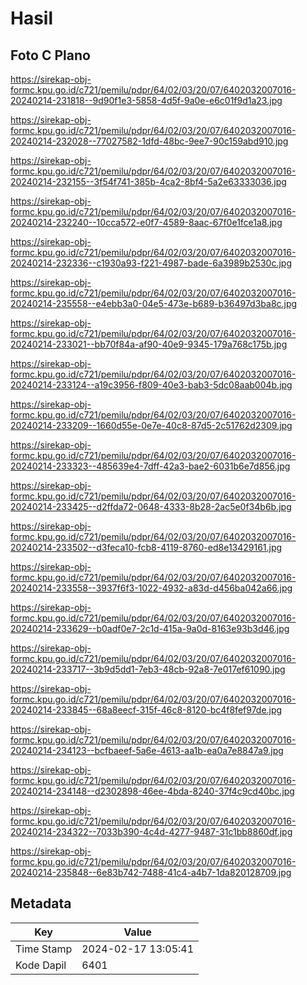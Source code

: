# Hasil

## Foto C Plano

https://sirekap-obj-formc.kpu.go.id/c721/pemilu/pdpr/64/02/03/20/07/6402032007016-20240214-231818--9d90f1e3-5858-4d5f-9a0e-e6c01f9d1a23.jpg

https://sirekap-obj-formc.kpu.go.id/c721/pemilu/pdpr/64/02/03/20/07/6402032007016-20240214-232028--77027582-1dfd-48bc-9ee7-90c159abd910.jpg

https://sirekap-obj-formc.kpu.go.id/c721/pemilu/pdpr/64/02/03/20/07/6402032007016-20240214-232155--3f54f741-385b-4ca2-8bf4-5a2e63333036.jpg

https://sirekap-obj-formc.kpu.go.id/c721/pemilu/pdpr/64/02/03/20/07/6402032007016-20240214-232240--10cca572-e0f7-4589-8aac-67f0e1fce1a8.jpg

https://sirekap-obj-formc.kpu.go.id/c721/pemilu/pdpr/64/02/03/20/07/6402032007016-20240214-232336--c1930a93-f221-4987-bade-6a3989b2530c.jpg

https://sirekap-obj-formc.kpu.go.id/c721/pemilu/pdpr/64/02/03/20/07/6402032007016-20240214-235558--e4ebb3a0-04e5-473e-b689-b36497d3ba8c.jpg

https://sirekap-obj-formc.kpu.go.id/c721/pemilu/pdpr/64/02/03/20/07/6402032007016-20240214-233021--bb70f84a-af90-40e9-9345-179a768c175b.jpg

https://sirekap-obj-formc.kpu.go.id/c721/pemilu/pdpr/64/02/03/20/07/6402032007016-20240214-233124--a19c3956-f809-40e3-bab3-5dc08aab004b.jpg

https://sirekap-obj-formc.kpu.go.id/c721/pemilu/pdpr/64/02/03/20/07/6402032007016-20240214-233209--1660d55e-0e7e-40c8-87d5-2c51762d2309.jpg

https://sirekap-obj-formc.kpu.go.id/c721/pemilu/pdpr/64/02/03/20/07/6402032007016-20240214-233323--485639e4-7dff-42a3-bae2-6031b6e7d856.jpg

https://sirekap-obj-formc.kpu.go.id/c721/pemilu/pdpr/64/02/03/20/07/6402032007016-20240214-233425--d2ffda72-0648-4333-8b28-2ac5e0f34b6b.jpg

https://sirekap-obj-formc.kpu.go.id/c721/pemilu/pdpr/64/02/03/20/07/6402032007016-20240214-233502--d3feca10-fcb8-4119-8760-ed8e13429161.jpg

https://sirekap-obj-formc.kpu.go.id/c721/pemilu/pdpr/64/02/03/20/07/6402032007016-20240214-233558--3937f6f3-1022-4932-a83d-d456ba042a66.jpg

https://sirekap-obj-formc.kpu.go.id/c721/pemilu/pdpr/64/02/03/20/07/6402032007016-20240214-233629--b0adf0e7-2c1d-415a-9a0d-8163e93b3d46.jpg

https://sirekap-obj-formc.kpu.go.id/c721/pemilu/pdpr/64/02/03/20/07/6402032007016-20240214-233717--3b9d5dd1-7eb3-48cb-92a8-7e017ef61090.jpg

https://sirekap-obj-formc.kpu.go.id/c721/pemilu/pdpr/64/02/03/20/07/6402032007016-20240214-233845--68a8eecf-315f-46c8-8120-bc4f8fef97de.jpg

https://sirekap-obj-formc.kpu.go.id/c721/pemilu/pdpr/64/02/03/20/07/6402032007016-20240214-234123--bcfbaeef-5a6e-4613-aa1b-ea0a7e8847a9.jpg

https://sirekap-obj-formc.kpu.go.id/c721/pemilu/pdpr/64/02/03/20/07/6402032007016-20240214-234148--d2302898-46ee-4bda-8240-37f4c9cd40bc.jpg

https://sirekap-obj-formc.kpu.go.id/c721/pemilu/pdpr/64/02/03/20/07/6402032007016-20240214-234322--7033b390-4c4d-4277-9487-31c1bb8860df.jpg

https://sirekap-obj-formc.kpu.go.id/c721/pemilu/pdpr/64/02/03/20/07/6402032007016-20240214-235848--6e83b742-7488-41c4-a4b7-1da820128709.jpg


## Metadata

| Key        | Value               |
| ---------- | ------------------- |
| Time Stamp | 2024-02-17 13:05:41 |
| Kode Dapil | 6401                |




